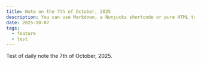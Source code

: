 ```yaml
---
title: Note on the 7th of October, 2025
description: You can use Markdown, a Nunjucks shortcode or pure HTML to add images to your posts and pages.
date: 2025-10-07
tags:
  - feature
  - test
---
```


Test of daily note the 7th of October, 2025.
